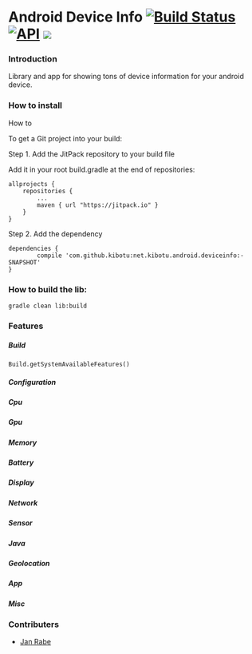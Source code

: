 Android Device Info [![Build Status](https://travis-ci.org/kibotu/net.kibotu.android.deviceinfo.svg?branch=master)](https://travis-ci.org/kibotu/net.kibotu.android.deviceinfo) [![API](https://img.shields.io/badge/API-15%2B-brightgreen.svg?style=flat)](https://android-arsenal.com/api?level=15) [![](https://jitpack.io/v/kibotu/net.kibotu.android.deviceinfo.svg)](https://jitpack.io/#kibotu/net.kibotu.android.deviceinfo)
===

### Introduction

Library and app for showing tons of device information for your android device.

### How to install

How to

To get a Git project into your build:

Step 1. Add the JitPack repository to your build file

Add it in your root build.gradle at the end of repositories:

	allprojects {
		repositories {
			...
			maven { url "https://jitpack.io" }
		}
	}

Step 2. Add the dependency

	dependencies {
	        compile 'com.github.kibotu:net.kibotu.android.deviceinfo:-SNAPSHOT'
	}

### How to build the lib:

    gradle clean lib:build

### Features

##### Build

    Build.getSystemAvailableFeatures()

##### Configuration
##### Cpu
##### Gpu
##### Memory
##### Battery
##### Display
##### Network
##### Sensor
##### Java
##### Geolocation
##### App
##### Misc


    
    
    

###  Contributers

* [Jan Rabe](mailto:janrabe@kibotu.net)